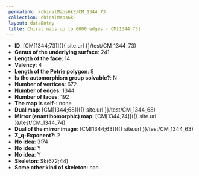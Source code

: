 ```yaml
--- 
 permalink: /chiralMaps6kE/CM_1344_73 
 collection: chiralMaps6kE
 layout: dataEntry
 title: Chiral maps up to 6000 edges - CM[1344;73]
---
```


- **ID**: [CM[1344;73]]({{ site.url }}/test/CM_1344_73)
- **Genus of the underlying surface**: 241
- **Length of the face**: 14
- **Valency**: 4
- **Length of the Petrie polygon**: 8
- **Is the automorphism group solvable?**: N
- **Number of vertices**: 672
- **Number of edges**: 1344
- **Number of faces**: 192
- **The map is self-**: none
- **Dual map**: [CM[1344;68]]({{ site.url }}/test/CM_1344_68)
- **Mirror (enantihomorphic) map**: [CM[1344;74]]({{ site.url }}/test/CM_1344_74)
- **Dual of the mirror image**: [CM[1344;63]]({{ site.url }}/test/CM_1344_63)
- **Z_q-Exponent?**: 2
- **No idea**:  3:74
- **No idea**: Y
- **No idea**: Y
- **Skeleton**: Sk(672;44)
- **Some other kind of skeleton**: nan
